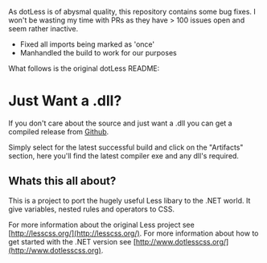 As dotLess is of abysmal quality, this repository contains some bug fixes. I won't be wasting my time with PRs as they have > 100 issues open and seem rather inactive.

- Fixed all imports being marked as 'once'
- Manhandled the build to work for our purposes

What follows is the original dotLess README:

Just Want a .dll?
=================

If you don't care about the source and just want a .dll you can get a compiled release from [Github](https://github.com/dotless/dotless/downloads).

Simply select for the latest successful build and click on the "Artifacts" section, here you'll find the latest compiler exe and any dll's required.


Whats this all about?
---------------------

This is a project to port the hugely useful Less libary to the .NET world. 
It give variables, nested rules and operators to CSS. 

For more information about the original Less project see [http://lesscss.org/](http://lesscss.org/).
For more information about how to get started with the .NET version see  [http://www.dotlesscss.org/](http://www.dotlesscss.org).
